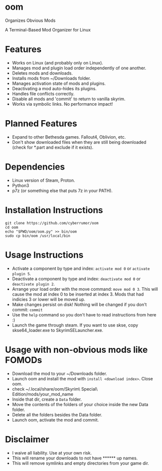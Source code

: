 # oom
Organizes Obvious Mods

A Terminal-Based Mod Organizer for Linux

# Features
- Works on Linux (and probably only on Linux).
- Manages mod and plugin load order independently of one another.
- Deletes mods and downloads.
- Installs mods from ~/Downloads folder.
- Manages activation state of mods and plugins.
- Deactivating a mod auto-hides its plugins.
- Handles file conflicts correctly.
- Disable all mods and 'commit' to return to vanilla skyrim.
- Works via symbolic links. No performance impact!

# Planned Features
- Expand to other Bethesda games. Fallout4, Oblivion, etc.
- Don't show downloaded files when they are still being downloaded
  (check for *.part and exclude if it exists).

# Dependencies
- Linux version of Steam, Proton.
- Python3
- p7z (or something else that puts 7z in your PATH).

# Installation Instructions
```
git clone https://github.com/cyberrumor/oom
cd oom
echo "$PWD/oom/oom.py" >> bin/oom
sudo cp bin/oom /usr/local/bin
```

# Usage Instructions
- Activate a component by type and index: `activate mod 0` or `activate plugin 5`.
- Deactivate a component by type and index: `deactivate mod 0` or `deactivate plugin 2`.
- Arrange your load order with the move command: `move mod 0 3`.
  This will cause the mod at index 0 to be inserted at index 3. Mods that had indicies 3 or lower
  will be moved up.
- Make changes persist on disk! Nothing will be changed if you don't commit: `commit`
- Use the `help` command so you don't have to read instructions from here :)
- Launch the game through steam. If you want to use skse, copy skse64_loader.exe to SkyrimSELauncher.exe.

# Usage with non-obvious mods like FOMODs
- Download the mod to your ~/Downloads folder.
- Launch oom and install the mod with `install <download index>`. Close oom.
- check ~/.local/share/oom/Skyrim\ Special\ Edition/mods/your_mod_name
- Inside that dir, create a `Data` folder.
- Move the contents of the folders of your choice inside the new Data folder.
- Delete all the folders besides the Data folder.
- Launch oom, activate the mod and commit.

# Disclaimer
- I waive all liability. Use at your own risk.
- This will rename your downloads to not have ****** up names.
- This will remove symlinks and empty directories from your game dir.

